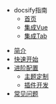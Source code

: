 <!-- docs/_sidebar.md -->
* docsify指南
  * [首页](docsify/guide.md)
  * [集成Vue](docsify/vue.md)
  * [集成Tab](docsify/tab.md)

- [简介](/)
- [快速开始](quickstart.md)
- [进阶配置](config.md)
  - [主题定制](themes.md)
  - [插件开发](plugins.md)
- [常见问题](faq.md)